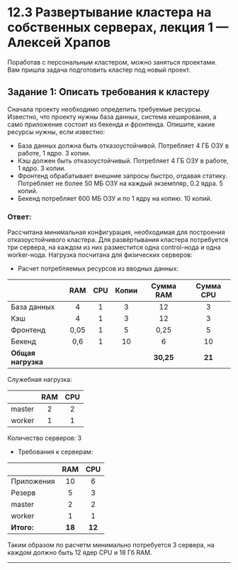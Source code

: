 # 12.3 Развертывание кластера на собственных серверах, лекция 1 — Алексей Храпов
Поработав с персональным кластером, можно заняться проектами. Вам пришла задача подготовить кластер под новый проект.

## Задание 1: Описать требования к кластеру
Сначала проекту необходимо определить требуемые ресурсы. Известно, что проекту нужны база данных, система кеширования, а само приложение состоит из бекенда и фронтенда. Опишите, какие ресурсы нужны, если известно:

* База данных должна быть отказоустойчивой. Потребляет 4 ГБ ОЗУ в работе, 1 ядро. 3 копии.
* Кэш должен быть отказоустойчивый. Потребляет 4 ГБ ОЗУ в работе, 1 ядро. 3 копии.
* Фронтенд обрабатывает внешние запросы быстро, отдавая статику. Потребляет не более 50 МБ ОЗУ на каждый экземпляр, 0.2 ядра. 5 копий.
* Бекенд потребляет 600 МБ ОЗУ и по 1 ядру на копию. 10 копий.

### **Ответ:**

Рассчитана минимальная конфигурация, необходимая для построения отказоустойчивого кластера. Для развёртывания кластера потребуется три сервера, на каждом из них разместится одна control-нода и одна worker-нода. Нагрузка посчитана для физических серверов:

- Расчет потребляемых ресурсов из вводных данных:

| | RAM | CPU | Копии | Сумма RAM | Сумма CPU |
| :--- | :---: | :---: | :---: | :---: | :---: |
| База данных | 4 | 1 | 3 | 12 | 3 |
| Кэш | 4 | 1 | 3 | 12 | 3 |
| Фронтенд | 0,05 | 1 | 5 | 0,25 | 5 |
| Бекенд | 0,6 | 1 | 10 | 6 | 10 |
| **Общая нагрузка** | | | | **30,25** | **21** |

Служебная нагрузка:

| | RAM | CPU |
| :--- | :---: | :---: |
| master | 2 | 2 |
| worker | 1 | 1 |

Количество серверов: 3

- Требования к серверам:

| | RAM | CPU |
| :--- | :---: | :---: |
| Приложения | 10 | 6 |
| Резерв | 5 | 3 |
| master | 2 | 2 |
| worker | 1 | 1 |
| **Итого:** | **18** | **12** |

Таким образом по расчетм минимально потребуется 3 сервера, на каждом должно быть 12 ядер CPU и 18 Гб RAM.

---